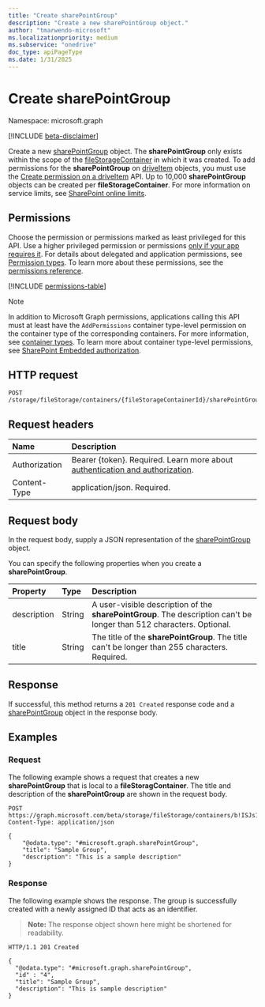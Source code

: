 ```yaml
---
title: "Create sharePointGroup"
description: "Create a new sharePointGroup object."
author: "tmarwendo-microsoft"
ms.localizationpriority: medium
ms.subservice: "onedrive"
doc_type: apiPageType
ms.date: 1/31/2025
---
```


# Create sharePointGroup

Namespace: microsoft.graph

[!INCLUDE [beta-disclaimer](../../includes/beta-disclaimer.md)]

Create a new [sharePointGroup](../resources/sharepointgroup.md) object. The **sharePointGroup** only exists within the scope of the [fileStorageContainer](../resources/filestoragecontainer.md) in which it was created. To add permissions for the **sharePointGroup** on [driveItem](../resources/driveitem.md) objects, you must use the [Create permission on a driveItem](./driveitem-post-permissions.md) API. Up to 10,000 **sharePointGroup** objects can be created per **fileStorageContainer**. For more information on service limits, see [SharePoint online limits](/office365/servicedescriptions/sharepoint-online-service-description/sharepoint-online-limits#sharepoint-groups).

## Permissions

Choose the permission or permissions marked as least privileged for this API. Use a higher privileged permission or permissions [only if your app requires it](/graph/permissions-overview#best-practices-for-using-microsoft-graph-permissions). For details about delegated and application permissions, see [Permission types](/graph/permissions-overview#permission-types). To learn more about these permissions, see the [permissions reference](/graph/permissions-reference).

<!-- {
  "blockType": "permissions",
  "name": "filestoragecontainer-post-sharepointgroups-permissions"
}
-->

[!INCLUDE [permissions-table](../includes/permissions/filestoragecontainer-post-sharepointgroups-permissions.md)]

> [!NOTE]
> In addition to Microsoft Graph permissions, applications calling this API must at least have the `AddPermissions` container type-level permission on the container type of the corresponding containers. For more information, see [container types](/sharepoint/dev/embedded/concepts/app-concepts/containertypes). To learn more about container type-level permissions, see [SharePoint Embedded authorization](/sharepoint/dev/embedded/concepts/app-concepts/auth#authorization).

## HTTP request

<!-- {
  "blockType": "ignored"
}
-->
``` http
POST /storage/fileStorage/containers/{fileStorageContainerId}/sharePointGroups
```

## Request headers

|Name|Description|
|:---|:---|
|Authorization|Bearer {token}. Required. Learn more about [authentication and authorization](/graph/auth/auth-concepts).|
|Content-Type|application/json. Required.|

## Request body

In the request body, supply a JSON representation of the [sharePointGroup](../resources/sharepointgroup.md) object.

You can specify the following properties when you create a **sharePointGroup**.

|Property|Type|Description|
|:---|:---|:---|
|description|String|A user-visible description of the **sharePointGroup**. The description can't be longer than 512 characters. Optional.|
|title|String|The title of the **sharePointGroup**. The title can't be longer than 255 characters. Required.|

## Response

If successful, this method returns a `201 Created` response code and a [sharePointGroup](../resources/sharepointgroup.md) object in the response body.

## Examples

### Request

The following example shows a request that creates a new **sharePointGroup** that is local to a **fileStoragContainer**. The title and description of the **sharePointGroup** are shown in the request body.

<!-- {
  "blockType": "request",
  "name": "create_sharePointGroup",
  "@odata.type": "microsoft.graph.sharePointGroup"
} -->
``` http
POST https://graph.microsoft.com/beta/storage/fileStorage/containers/b!ISJs1WRro0y0EWgkUYcktDa0mE8zSlFEqFzqRn70Zwp1CEtDEBZgQICPkRbil_5Z/sharePointGroups
Content-Type: application/json

{
    "@odata.type": "#microsoft.graph.sharePointGroup",
    "title": "Sample Group",
    "description": "This is a sample description"
}
```

### Response

The following example shows the response. The group is successfully created with a newly assigned ID that acts as an identifier.

>**Note:** The response object shown here might be shortened for readability.

<!-- {
  "blockType": "response",
  "truncated": true,
  "@odata.type": "microsoft.graph.sharePointGroup"
} -->
``` http
HTTP/1.1 201 Created

{
  "@odata.type": "#microsoft.graph.sharePointGroup",
  "id" : "4",
  "title": "Sample Group",
  "description": "This is sample description"
}
```